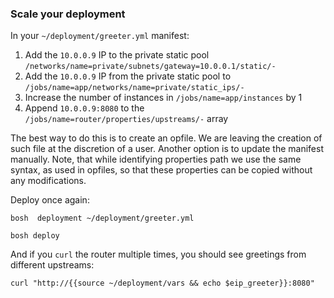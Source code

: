 ###  Scale your deployment

In your `~/deployment/greeter.yml` manifest:

1. Add the `10.0.0.9` IP to the private static pool `/networks/name=private/subnets/gateway=10.0.0.1/static/-`
1. Add the `10.0.0.9` IP from the private static pool to `/jobs/name=app/networks/name=private/static_ips/-`
1. Increase the number of instances in `/jobs/name=app/instances` by 1
1. Append `10.0.0.9:8080` to the `/jobs/name=router/properties/upstreams/-` array


The best way to do this is to create an opfile. We are leaving the creation of such file at the discretion of a user. Another option is to update the manifest manually.
Note, that while identifying properties path we use the same syntax, as used in opfiles, so that these properties can be copied without any modifications.

Deploy once again:

```exec
bosh  deployment ~/deployment/greeter.yml

bosh deploy
```

And if you `curl` the router multiple times, you should see greetings from different upstreams:

```exec
curl "http://{{source ~/deployment/vars && echo $eip_greeter}}:8080"
```



